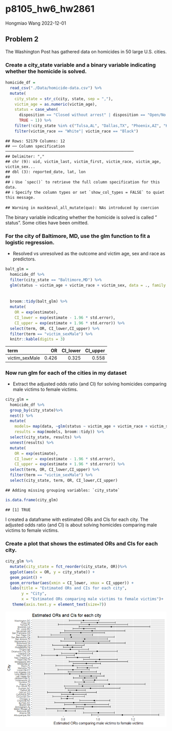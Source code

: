 p8105_hw6_hw2861
================
Hongmiao Wang
2022-12-01

## Problem 2

The Washington Post has gathered data on homicides in 50 large U.S.
cities.

### Create a city_state variable and a binary variable indicating whether the homicide is solved.

``` r
homicide_df = 
  read_csv("./Data/homicide-data.csv") %>% 
  mutate(
    city_state = str_c(city, state, sep = ","),
    victim_age = as.numeric(victim_age),
    status = case_when(
      disposition == "Closed without arrest" | disposition == "Open/No arrest"   ~ 0,
      TRUE ~ 1)) %>% 
    filter(!city_state %in% c("Tulsa,AL", "Dallas,TX", "Phoenix,AZ", "Kansas City,MO"))%>% 
    filter(victim_race == "White"| victim_race == "Black")
```

    ## Rows: 52179 Columns: 12
    ## ── Column specification ────────────────────────────────────────────────────────
    ## Delimiter: ","
    ## chr (9): uid, victim_last, victim_first, victim_race, victim_age, victim_sex...
    ## dbl (3): reported_date, lat, lon
    ## 
    ## ℹ Use `spec()` to retrieve the full column specification for this data.
    ## ℹ Specify the column types or set `show_col_types = FALSE` to quiet this message.

    ## Warning in mask$eval_all_mutate(quo): NAs introduced by coercion

The binary variable indicating whether the homicide is solved is called
” status”. Some cities have been omitted.

### For the city of Baltimore, MD, use the glm function to fit a logistic regression.

-   Resolved vs unresolved as the outcome and victim age, sex and race
    as predictors.

``` r
balt_glm = 
  homicide_df %>% 
  filter(city_state == "Baltimore,MD") %>% 
  glm(status ~ victim_age + victim_race + victim_sex, data = ., family = binomial())  


  broom::tidy(balt_glm) %>% 
  mutate(
    OR = exp(estimate),
    CI_lower = exp(estimate - 1.96 * std.error),
    CI_upper = exp(estimate + 1.96 * std.error)) %>% 
  select(term, OR, CI_lower,CI_upper) %>% 
  filter(term == "victim_sexMale") %>% 
  knitr::kable(digits = 3)
```

| term           |    OR | CI_lower | CI_upper |
|:---------------|------:|---------:|---------:|
| victim_sexMale | 0.426 |    0.325 |    0.558 |

### Now run glm for each of the cities in my dataset

-   Extract the adjusted odds ratio (and CI) for solving homicides
    comparing male victims to female victims.

``` r
city_glm = 
  homicide_df %>% 
  group_by(city_state)%>% 
  nest() %>% 
  mutate(
    models= map(data, ~glm(status ~ victim_age + victim_race + victim_sex, data = .x)),
    results = map(models, broom::tidy)) %>% 
  select(city_state, results) %>% 
  unnest(results) %>% 
  mutate(
    OR = exp(estimate),
    CI_lower = exp(estimate - 1.96 * std.error),
    CI_upper = exp(estimate + 1.96 * std.error)) %>% 
  select(term, OR, CI_lower,CI_upper) %>% 
  filter(term == "victim_sexMale") %>% 
  select(city_state, term, OR, CI_lower,CI_upper) 
```

    ## Adding missing grouping variables: `city_state`

``` r
is.data.frame(city_glm)
```

    ## [1] TRUE

I created a dataframe with estimated ORs and CIs for each city. The
adjusted odds ratio (and CI) is about solving homicides comparing male
victims to female victims.

### Create a plot that shows the estimated ORs and CIs for each city.

``` r
city_glm %>% 
  mutate(city_state = fct_reorder(city_state, OR))%>% 
  ggplot(aes(x = OR, y = city_state)) + 
  geom_point() + 
  geom_errorbar(aes(xmin = CI_lower, xmax = CI_upper)) + 
  labs(title = "Estimated ORs and CIs for each city", 
       y = "City", 
       x = "Estimated ORs comparing male victims to female victims")+ 
   theme(axis.text.y = element_text(size=7))
```

![](p8105_hw6_hw2861_files/figure-gfm/unnamed-chunk-3-1.png)<!-- -->
